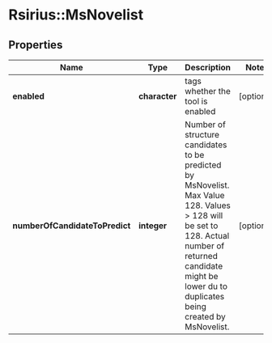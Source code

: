 # Rsirius::MsNovelist


## Properties
Name | Type | Description | Notes
------------ | ------------- | ------------- | -------------
**enabled** | **character** | tags whether the tool is enabled | [optional] 
**numberOfCandidateToPredict** | **integer** | Number of structure candidates to be predicted by MsNovelist.  Max Value 128. Values &gt; 128 will be set to 128.  Actual number of returned candidate might be lower du to duplicates being created by MsNovelist. | [optional] 


